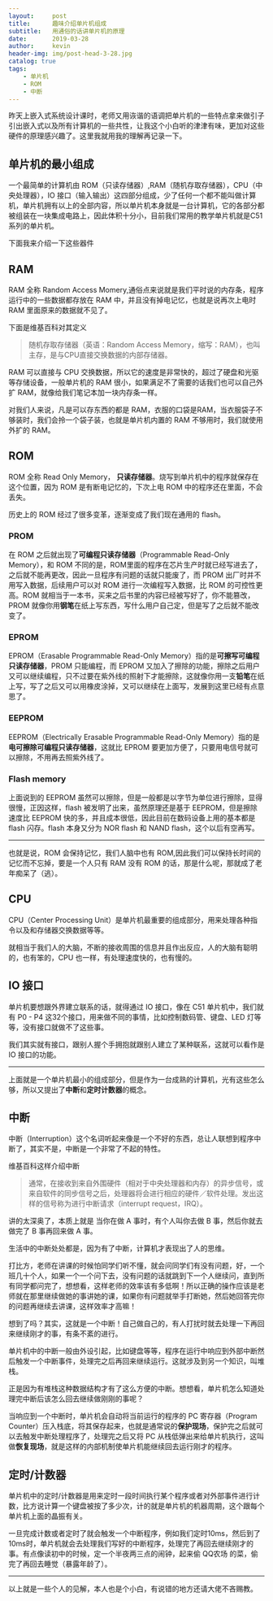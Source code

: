 ```yaml
---
layout:     post
title:      趣味介绍单片机组成
subtitle:   用通俗的话讲单片机的原理
date:       2019-03-28
author:     kevin
header-img: img/post-head-3-28.jpg
catalog: true
tags:
    - 单片机
    - ROM
    - 中断
---
```


昨天上嵌入式系统设计课时，老师又用诙谐的语调把单片机的一些特点拿来做引子引出嵌入式以及所有计算机的一些共性，让我这个小白听的津津有味，更加对这些硬件的原理感兴趣了。这里我就用我的理解再记录一下。

## 单片机的最小组成

一个最简单的计算机由 ROM（只读存储器）,RAM（随机存取存储器），CPU（中央处理器），IO 接口（输入输出）这四部分组成，少了任何一个都不能叫做计算机，单片机拥有以上的全部内容，所以单片机本身就是一台计算机，它的各部分都被组装在一块集成电路上，因此体积十分小，目前我们常用的教学单片机就是C51系列的单片机。

下面我来介绍一下这些器件

## RAM

RAM 全称 Random Access Momery,通俗点来说就是我们平时说的内存条，程序运行中的一些数据都存放在 RAM 中，并且没有掉电记忆，也就是说再次上电时 RAM 里面原来的数据就不见了。

下面是维基百科对其定义
> 随机存取存储器（英语：Random Access Memory，缩写：RAM），也叫主存，是与CPU直接交换数据的内部存储器。

RAM 可以直接与 CPU 交换数据，所以它的速度是非常快的，超过了硬盘和光驱等存储设备，一般单片机的 RAM 很小，如果满足不了需要的话我们也可以自己外扩 RAM，就像给我们笔记本加一块内存条一样。

对我们人来说，凡是可以存东西的都是 RAM，衣服的口袋是RAM，当衣服袋子不够装时，我们会拎一个袋子装，也就是单片机内置的 RAM 不够用时，我们就使用外扩的 RAM。

## ROM

ROM 全称 Read Only Memory， **只读存储器**。烧写到单片机中的程序就保存在这个位置，因为 ROM 是有断电记忆的，下次上电 ROM 中的程序还在里面，不会丢失。

历史上的 ROM 经过了很多变革，逐渐变成了我们现在通用的 flash。

### PROM

在 ROM 之后就出现了**可编程只读存储器**（Programmable Read-Only Memory），和 ROM 不同的是，ROM里面的程序在芯片生产时就已经写进去了，之后就不能再更改，因此一旦程序有问题的话就只能废了，而 PROM 出厂时并不用写入数据，后续用户可以对 ROM 进行一次编程写入数据，比 ROM 的可控性更高。ROM 就相当于一本书，买来之后书里的内容已经被写好了，你不能篡改，PROM 就像你用**钢笔**在纸上写东西，写什么用户自己定，但是写了之后就不能改变了。

### EPROM

EPROM（Erasable Programmable Read-Only Memory）指的是**可擦写可编程只读存储器**，PROM 只能编程，而 EPROM 又加入了擦除的功能，擦除之后用户又可以继续编程，只不过要在紫外线的照射下才能擦除，这就像你用一支**铅笔**在纸上写，写了之后又可以用橡皮涂掉，又可以继续在上面写，发展到这里已经有点意思了。

### EEPROM

EEPROM（Electrically Erasable Programmable Read-Only Memory）指的是**电可擦除可编程只读存储器**，这就比 EPROM 要更加方便了，只要用电信号就可以擦除，不用再去照紫外线了。

### Flash memory

上面说到的 EEPROM 虽然可以擦除，但是一般都是以字节为单位进行擦除，显得很慢，正因这样，flash 被发明了出来，虽然原理还是基于 EEPROM，但是擦除速度比 EEPROM 快的多，并且成本很低，因此目前在数码设备上用的基本都是 flash 闪存。flash 本身又分为 NOR	flash 和 NAND flash，这个以后有空再写。

------------
也就是说，ROM 会保持记忆，我们人脑中也有 ROM,因此我们可以保持长时间的记忆而不忘掉，要是一个人只有 RAM 没有 ROM 的话，那是什么呢，那就成了老年痴呆了（逃）。

## CPU

CPU（Center Processing Unit）是单片机最重要的组成部分，用来处理各种指令以及和存储器交换数据等等。

就相当于我们人的大脑，不断的接收周围的信息并且作出反应，人的大脑有聪明的，也有笨的，CPU 也一样，有处理速度快的，也有慢的。

## IO 接口

单片机要想跟外界建立联系的话，就得通过 IO 接口，像在 C51 单片机中，我们就有 P0 - P4 这32个接口，用来做不同的事情，比如控制数码管、键盘、LED 灯等等，没有接口就做不了这些事。

我们其实就有接口，跟别人握个手拥抱就跟别人建立了某种联系，这就可以看作是 IO 接口的功能。

----------

上面就是一个单片机最小的组成部分，但是作为一台成熟的计算机，光有这些怎么够，所以又提出了**中断**和**定时计数器**的概念。

## 中断

中断（Interruption）这个名词听起来像是一个不好的东西，总让人联想到程序中断了，其实不是，中断是一个非常了不起的特性。

维基百科这样介绍中断
> 通常，在接收到来自外围硬件（相对于中央处理器和内存）的异步信号，或来自软件的同步信号之后，处理器将会进行相应的硬件／软件处理。发出这样的信号称为进行中断请求（interrupt request，IRQ）。

讲的太深奥了，本质上就是 当你在做 A 事时，有个人叫你去做 B 事，然后你就去做完了 B 事再回来做 A 事。

生活中的中断处处都是，因为有了中断，计算机才表现出了人的思维。

打比方，老师在讲课的时候怕同学们听不懂，就会问同学们有没有问题，好，一个班几十个人，如果一个一个问下去，没有问题的话就跳到下一个人继续问，直到所有同学都问完了，想想看，这样老师的效率该有多低啊！所以正确的操作应该是老师就在那里继续做她的事讲她的课，如果你有问题就举手打断她，然后她回答完你的问题再继续去讲课，这样效率才高嘛！

想到了吗？其实，这就是一个中断！自己做自己的，有人打扰时就去处理一下再回来继续刚才的事，有条不紊的进行。

单片机中的中断一般由外设引起，比如键盘等等，程序在运行中响应到外部中断然后触发一个中断事件，处理完之后再回来继续运行。这就涉及到另一个知识，叫堆栈。

正是因为有堆栈这种数据结构才有了这么方便的中断。想想看，单片机怎么知道处理完中断后该怎么回去继续做刚刚的事呢？

当响应到一个中断时，单片机会自动将当前运行的程序的 PC 寄存器（Program Counter）压入栈底，将其保存起来，也就是通常说的**保护现场**，保护完之后就可以去触发中断处理程序了，处理完之后又将 PC 从栈低弹出来给单片机执行，这叫做**恢复现场**，就是这样的内部机制使单片机能继续回去运行刚才的程序。

## 定时/计数器

单片机中的定时/计数器是用来定时一段时间执行某个程序或者对外部事件进行计数，比方说计算一个键盘被按了多少次，计的就是单片机的机器周期，这个跟每个单片机上面的晶振有关。

一旦完成计数或者定时了就会触发一个中断程序，例如我们定时10ms，然后到了10ms时，单片机就会去处理我们写好的中断程序，处理完了再回去继续刚才的事。有点像读初中的时候，定一个半夜两三点的闹钟，起来偷 QQ农场 的菜，偷完了再回去睡觉（暴露年龄了）。

------

以上就是一些个人的见解，本人也是个小白，有说错的地方还请大佬不吝赐教。


